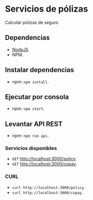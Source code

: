 # Servicios de pólizas
Calcular pólizas de seguro

## Dependencias

- [NodeJS](https://nodejs.org/en/download/).
- NPM.

## Instalar dependencias
- npm: `npm install`.

## Ejecutar por consola
- npm: `npm start`.

## Levantar API REST
- npm: `npm run api`.

### Servicios disponibles
- `GET` [http://localhost:3000/policy](http://localhost:3000/policy).
- `GET` [http://localhost:3000/copay](http://localhost:3000/copay).

### CURL
- `curl http://localhost:3000/policy`.
- `curl http://localhost:3000/copay`.
